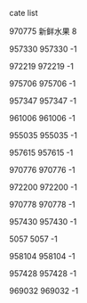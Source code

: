 cate list

970775 新鲜水果 8

957330 957330 -1

972219 972219 -1

975706 975706 -1

957347 957347 -1

961006 961006 -1

955035 955035 -1

957615 957615 -1

970776 970776 -1

972200 972200 -1

970778 970778 -1

957430 957430 -1

5057 5057 -1

958104 958104 -1

957428 957428 -1

969032 969032 -1

